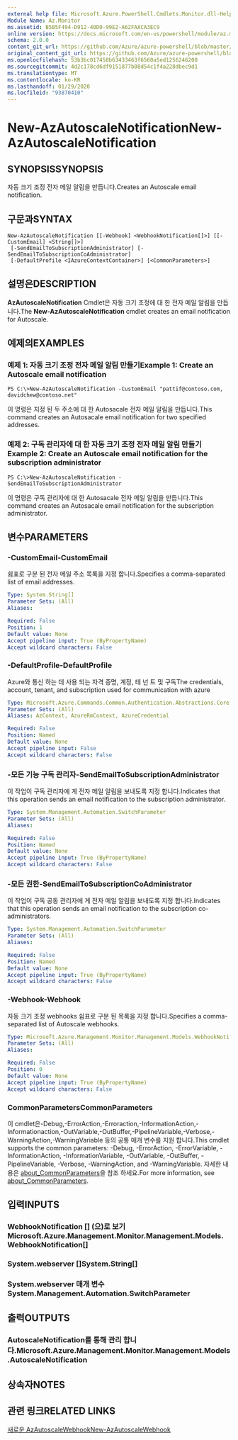 ```yaml
---
external help file: Microsoft.Azure.PowerShell.Cmdlets.Monitor.dll-Help.xml
Module Name: Az.Monitor
ms.assetid: B5B5F494-D912-40D0-99E2-A62FAACA3EC9
online version: https://docs.microsoft.com/en-us/powershell/module/az.monitor/new-azautoscalenotification
schema: 2.0.0
content_git_url: https://github.com/Azure/azure-powershell/blob/master/src/Monitor/Monitor/help/New-AzAutoscaleNotification.md
original_content_git_url: https://github.com/Azure/azure-powershell/blob/master/src/Monitor/Monitor/help/New-AzAutoscaleNotification.md
ms.openlocfilehash: 53b3bc017458b63433463f6560a5ed1256246208
ms.sourcegitcommit: 4d2c178cd6df9151877b08d54c1f4a228dbec9d1
ms.translationtype: MT
ms.contentlocale: ko-KR
ms.lasthandoff: 01/29/2020
ms.locfileid: "93870410"
---
```

# <span data-ttu-id="57098-101">New-AzAutoscaleNotification</span><span class="sxs-lookup"><span data-stu-id="57098-101">New-AzAutoscaleNotification</span></span>

## <span data-ttu-id="57098-102">SYNOPSIS</span><span class="sxs-lookup"><span data-stu-id="57098-102">SYNOPSIS</span></span>
<span data-ttu-id="57098-103">자동 크기 조정 전자 메일 알림을 만듭니다.</span><span class="sxs-lookup"><span data-stu-id="57098-103">Creates an Autoscale email notification.</span></span>

## <span data-ttu-id="57098-104">구문과</span><span class="sxs-lookup"><span data-stu-id="57098-104">SYNTAX</span></span>

```
New-AzAutoscaleNotification [[-Webhook] <WebhookNotification[]>] [[-CustomEmail] <String[]>]
 [-SendEmailToSubscriptionAdministrator] [-SendEmailToSubscriptionCoAdministrator]
 [-DefaultProfile <IAzureContextContainer>] [<CommonParameters>]
```

## <span data-ttu-id="57098-105">설명은</span><span class="sxs-lookup"><span data-stu-id="57098-105">DESCRIPTION</span></span>
<span data-ttu-id="57098-106">**AzAutoscaleNotification** Cmdlet은 자동 크기 조정에 대 한 전자 메일 알림을 만듭니다.</span><span class="sxs-lookup"><span data-stu-id="57098-106">The **New-AzAutoscaleNotification** cmdlet creates an email notification for Autoscale.</span></span>

## <span data-ttu-id="57098-107">예제의</span><span class="sxs-lookup"><span data-stu-id="57098-107">EXAMPLES</span></span>

### <span data-ttu-id="57098-108">예제 1: 자동 크기 조정 전자 메일 알림 만들기</span><span class="sxs-lookup"><span data-stu-id="57098-108">Example 1: Create an Autoscale email notification</span></span>
```
PS C:\>New-AzAutoscaleNotification -CustomEmail "pattif@contoso.com, davidchew@contoso.net"
```

<span data-ttu-id="57098-109">이 명령은 지정 된 두 주소에 대 한 Autosacale 전자 메일 알림을 만듭니다.</span><span class="sxs-lookup"><span data-stu-id="57098-109">This command creates an Autosacale email notification for two specified addresses.</span></span>

### <span data-ttu-id="57098-110">예제 2: 구독 관리자에 대 한 자동 크기 조정 전자 메일 알림 만들기</span><span class="sxs-lookup"><span data-stu-id="57098-110">Example 2: Create an Autoscale email notification for the subscription administrator</span></span>
```
PS C:\>New-AzAutoscaleNotification -SendEmailToSubscriptionAdministrator
```

<span data-ttu-id="57098-111">이 명령은 구독 관리자에 대 한 Autosacale 전자 메일 알림을 만듭니다.</span><span class="sxs-lookup"><span data-stu-id="57098-111">This command creates an Autosacale email notification for the subscription administrator.</span></span>

## <span data-ttu-id="57098-112">변수</span><span class="sxs-lookup"><span data-stu-id="57098-112">PARAMETERS</span></span>

### <span data-ttu-id="57098-113">-CustomEmail</span><span class="sxs-lookup"><span data-stu-id="57098-113">-CustomEmail</span></span>
<span data-ttu-id="57098-114">쉼표로 구분 된 전자 메일 주소 목록을 지정 합니다.</span><span class="sxs-lookup"><span data-stu-id="57098-114">Specifies a comma-separated list of email addresses.</span></span>

```yaml
Type: System.String[]
Parameter Sets: (All)
Aliases:

Required: False
Position: 1
Default value: None
Accept pipeline input: True (ByPropertyName)
Accept wildcard characters: False
```

### <span data-ttu-id="57098-115">-DefaultProfile</span><span class="sxs-lookup"><span data-stu-id="57098-115">-DefaultProfile</span></span>
<span data-ttu-id="57098-116">Azure와 통신 하는 데 사용 되는 자격 증명, 계정, 테 넌 트 및 구독</span><span class="sxs-lookup"><span data-stu-id="57098-116">The credentials, account, tenant, and subscription used for communication with azure</span></span>

```yaml
Type: Microsoft.Azure.Commands.Common.Authentication.Abstractions.Core.IAzureContextContainer
Parameter Sets: (All)
Aliases: AzContext, AzureRmContext, AzureCredential

Required: False
Position: Named
Default value: None
Accept pipeline input: False
Accept wildcard characters: False
```

### <span data-ttu-id="57098-117">-모든 기능 구독 관리자</span><span class="sxs-lookup"><span data-stu-id="57098-117">-SendEmailToSubscriptionAdministrator</span></span>
<span data-ttu-id="57098-118">이 작업이 구독 관리자에 게 전자 메일 알림을 보내도록 지정 합니다.</span><span class="sxs-lookup"><span data-stu-id="57098-118">Indicates that this operation sends an email notification to the subscription administrator.</span></span>

```yaml
Type: System.Management.Automation.SwitchParameter
Parameter Sets: (All)
Aliases:

Required: False
Position: Named
Default value: None
Accept pipeline input: True (ByPropertyName)
Accept wildcard characters: False
```

### <span data-ttu-id="57098-119">-모든 권한</span><span class="sxs-lookup"><span data-stu-id="57098-119">-SendEmailToSubscriptionCoAdministrator</span></span>
<span data-ttu-id="57098-120">이 작업이 구독 공동 관리자에 게 전자 메일 알림을 보내도록 지정 합니다.</span><span class="sxs-lookup"><span data-stu-id="57098-120">Indicates that this operation sends an email notification to the subscription co-administrators.</span></span>

```yaml
Type: System.Management.Automation.SwitchParameter
Parameter Sets: (All)
Aliases:

Required: False
Position: Named
Default value: None
Accept pipeline input: True (ByPropertyName)
Accept wildcard characters: False
```

### <span data-ttu-id="57098-121">-Webhook</span><span class="sxs-lookup"><span data-stu-id="57098-121">-Webhook</span></span>
<span data-ttu-id="57098-122">자동 크기 조정 webhooks 쉼표로 구분 된 목록을 지정 합니다.</span><span class="sxs-lookup"><span data-stu-id="57098-122">Specifies a comma-separated list of Autoscale webhooks.</span></span>

```yaml
Type: Microsoft.Azure.Management.Monitor.Management.Models.WebhookNotification[]
Parameter Sets: (All)
Aliases:

Required: False
Position: 0
Default value: None
Accept pipeline input: True (ByPropertyName)
Accept wildcard characters: False
```

### <span data-ttu-id="57098-123">CommonParameters</span><span class="sxs-lookup"><span data-stu-id="57098-123">CommonParameters</span></span>
<span data-ttu-id="57098-124">이 cmdlet은-Debug,-ErrorAction,-Erroraction,-InformationAction,-Informationaction,-OutVariable,-OutBuffer,-PipelineVariable,-Verbose,-WarningAction,-WarningVariable 등의 공통 매개 변수를 지원 합니다.</span><span class="sxs-lookup"><span data-stu-id="57098-124">This cmdlet supports the common parameters: -Debug, -ErrorAction, -ErrorVariable, -InformationAction, -InformationVariable, -OutVariable, -OutBuffer, -PipelineVariable, -Verbose, -WarningAction, and -WarningVariable.</span></span> <span data-ttu-id="57098-125">자세한 내용은 [about_CommonParameters](https://go.microsoft.com/fwlink/?LinkID=113216)을 참조 하세요.</span><span class="sxs-lookup"><span data-stu-id="57098-125">For more information, see [about_CommonParameters](https://go.microsoft.com/fwlink/?LinkID=113216).</span></span>

## <span data-ttu-id="57098-126">입력</span><span class="sxs-lookup"><span data-stu-id="57098-126">INPUTS</span></span>

### <span data-ttu-id="57098-127">WebhookNotification [] (으)로 보기</span><span class="sxs-lookup"><span data-stu-id="57098-127">Microsoft.Azure.Management.Monitor.Management.Models.WebhookNotification[]</span></span>

### <span data-ttu-id="57098-128">System.webserver []</span><span class="sxs-lookup"><span data-stu-id="57098-128">System.String[]</span></span>

### <span data-ttu-id="57098-129">System.webserver 매개 변수</span><span class="sxs-lookup"><span data-stu-id="57098-129">System.Management.Automation.SwitchParameter</span></span>

## <span data-ttu-id="57098-130">출력</span><span class="sxs-lookup"><span data-stu-id="57098-130">OUTPUTS</span></span>

### <span data-ttu-id="57098-131">AutoscaleNotification를 통해 관리 합니다.</span><span class="sxs-lookup"><span data-stu-id="57098-131">Microsoft.Azure.Management.Monitor.Management.Models.AutoscaleNotification</span></span>

## <span data-ttu-id="57098-132">상속자</span><span class="sxs-lookup"><span data-stu-id="57098-132">NOTES</span></span>

## <span data-ttu-id="57098-133">관련 링크</span><span class="sxs-lookup"><span data-stu-id="57098-133">RELATED LINKS</span></span>

[<span data-ttu-id="57098-134">새로운 AzAutoscaleWebhook</span><span class="sxs-lookup"><span data-stu-id="57098-134">New-AzAutoscaleWebhook</span></span>](./New-AzAutoscaleWebhook.md)


